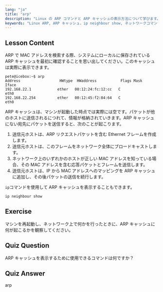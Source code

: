 ```yaml
---
lang: "ja"
title: "arp"
description: "Linux の ARP コマンドと ARP キャッシュの表示方法について学びます。ネットワーク通信における ARP の役割を理解しましょう。ARP の初心者向けガイドです。"
keywords: "Linux ARP, ARP キャッシュ，ip neighbour show, ネットワークコマンド，Linux ネットワーキング，初心者向け Linux, Linux チュートリアル"
---
```


## Lesson Content

ARP で MAC アドレスを検索する際、システムにローカルに保存されている ARP キャッシュを最初に確認することを思い出してください。このキャッシュは実際に表示できます。

```
pete@icebox:~$ arp
Address                  HWtype  HWaddress           Flags Mask            Iface
192.168.22.1            ether   00:12:24:fc:12:cc   C                     eth0
192.168.22.254          ether   00:12:45:f2:84:64   C                     eth0
```

ARP キャッシュは、マシンが起動した時点では実際には空です。パケットが他のホストに送信されるにつれて、情報が格納されていきます。ARP キャッシュにない宛先にパケットを送信すると、次のことが起こります。

1. 送信元ホストは、ARP リクエストパケットを含む Ethernet フレームを作成します。
2. 送信元ホストは、このフレームをネットワーク全体にブロードキャストします。
3. ネットワーク上のいずれかのホストが正しい MAC アドレスを知っている場合、その MAC アドレスを含む応答パケットとフレームを送信します。
4. 送信元ホストは、IP から MAC アドレスへのマッピングを ARP キャッシュに追加し、その後パケットの送信を続行します。

`ip`コマンドを使用して ARP キャッシュを表示することもできます。

```bash
ip neighbour show
```

## Exercise

マシンを再起動し、ネットワーク上で何かを行ったときに、ARP キャッシュに何が起こるかを観察してください。

## Quiz Question

ARP キャッシュを表示するために使用できるコマンドは何ですか？

## Quiz Answer

arp
